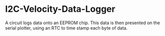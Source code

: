 # I2C-Velocity-Data-Logger
A circuit logs data onto an EEPROM chip. This data is then presented on the serial plotter, using an RTC to time stamp each byte of data.
